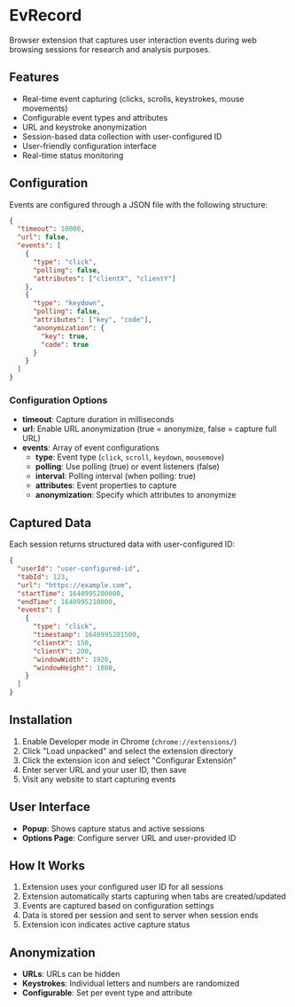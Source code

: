 # EvRecord

Browser extension that captures user interaction events during web browsing sessions for research and analysis purposes.

## Features
- Real-time event capturing (clicks, scrolls, keystrokes, mouse movements)
- Configurable event types and attributes
- URL and keystroke anonymization
- Session-based data collection with user-configured ID
- User-friendly configuration interface
- Real-time status monitoring

## Configuration

Events are configured through a JSON file with the following structure:

```json
{
  "timeout": 10000,
  "url": false,
  "events": [
    {
      "type": "click",
      "polling": false,
      "attributes": ["clientX", "clientY"]
    },
    {
      "type": "keydown",
      "polling": false,
      "attributes": ["key", "code"],
      "anonymization": {
        "key": true,
        "code": true
      }
    }
  ]
}
```

### Configuration Options
- **timeout**: Capture duration in milliseconds
- **url**: Enable URL anonymization (true = anonymize, false = capture full URL)
- **events**: Array of event configurations
  - **type**: Event type (`click`, `scroll`, `keydown`, `mousemove`)
  - **polling**: Use polling (true) or event listeners (false)
  - **interval**: Polling interval (when polling: true)
  - **attributes**: Event properties to capture
  - **anonymization**: Specify which attributes to anonymize

## Captured Data

Each session returns structured data with user-configured ID:

```json
{
  "userId": "user-configured-id",
  "tabId": 123,
  "url": "https://example.com",
  "startTime": 1640995200000,
  "endTime": 1640995210000,
  "events": [
    {
      "type": "click",
      "timestamp": 1640995201500,
      "clientX": 150,
      "clientY": 200,
      "windowWidth": 1920,
      "windowHeight": 1080,
    }
  ]
}
```

## Installation

1. Enable Developer mode in Chrome (`chrome://extensions/`)
2. Click "Load unpacked" and select the extension directory
3. Click the extension icon and select "Configurar Extensión"
4. Enter server URL and your user ID, then save
5. Visit any website to start capturing events

## User Interface

- **Popup**: Shows capture status and active sessions
- **Options Page**: Configure server URL and user-provided ID

## How It Works

1. Extension uses your configured user ID for all sessions
2. Extension automatically starts capturing when tabs are created/updated
3. Events are captured based on configuration settings
4. Data is stored per session and sent to server when session ends
5. Extension icon indicates active capture status

## Anonymization

- **URLs**: URLs can be hidden
- **Keystrokes**: Individual letters and numbers are randomized
- **Configurable**: Set per event type and attribute